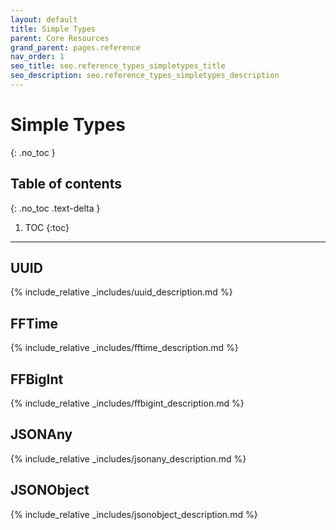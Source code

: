 ```yaml
---
layout: default
title: Simple Types
parent: Core Resources
grand_parent: pages.reference
nav_order: 1
seo_title: seo.reference_types_simpletypes_title
seo_description: seo.reference_types_simpletypes_description
---
```


# Simple Types
{: .no_toc }

## Table of contents
{: .no_toc .text-delta }

1. TOC
{:toc}

---
## UUID

{% include_relative _includes/uuid_description.md %}

## FFTime

{% include_relative _includes/fftime_description.md %}

## FFBigInt

{% include_relative _includes/ffbigint_description.md %}

## JSONAny

{% include_relative _includes/jsonany_description.md %}

## JSONObject

{% include_relative _includes/jsonobject_description.md %}

